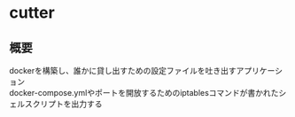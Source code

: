 # cutter

## 概要
dockerを構築し、誰かに貸し出すための設定ファイルを吐き出すアプリケーション  
docker-compose.ymlやポートを開放するためのiptablesコマンドが書かれたシェルスクリプトを出力する


